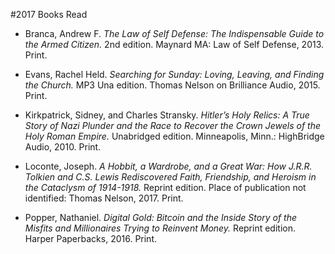 ﻿#2017 Books Read
 
 - Branca, Andrew F. *The Law of Self Defense: The Indispensable Guide to the Armed Citizen.* 2nd edition. Maynard MA: Law of Self Defense, 2013. Print.
  
 - Evans, Rachel Held. *Searching for Sunday: Loving, Leaving, and Finding the Church.* MP3 Una edition. Thomas Nelson on Brilliance Audio, 2015. Print.
  
 - Kirkpatrick, Sidney, and Charles Stransky. *Hitler’s Holy Relics: A True Story of Nazi Plunder and the Race to Recover the Crown Jewels of the Holy Roman Empire.* Unabridged edition. Minneapolis, Minn.: HighBridge Audio, 2010. Print.
  
- Loconte, Joseph. *A Hobbit, a Wardrobe, and a Great War: How J.R.R. Tolkien and C.S. Lewis Rediscovered Faith, Friendship, and Heroism in the Cataclysm of 1914-1918.* Reprint edition. Place of publication not identified: Thomas Nelson, 2017. Print.
  
 - Popper, Nathaniel. *Digital Gold: Bitcoin and the Inside Story of the Misfits and Millionaires Trying to Reinvent Money.* Reprint edition. Harper Paperbacks, 2016. Print.
  

